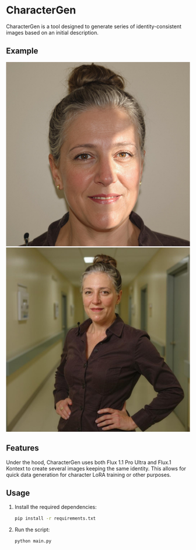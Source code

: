 # CharacterGen
CharacterGen is a tool designed to generate series of identity-consistent images based on an initial description.

## Example
![base_image](assets/base.png)
![image_1](assets/image_1.png)

## Features
Under the hood, CharacterGen uses both Flux 1.1 Pro Ultra and Flux.1 Kontext to create several images keeping the same identity. This allows for quick data generation for character LoRA training or other purposes.

## Usage
1. Install the required dependencies:
   ```bash
   pip install -r requirements.txt
   ```
2. Run the script:
    ```bash
    python main.py
    ```